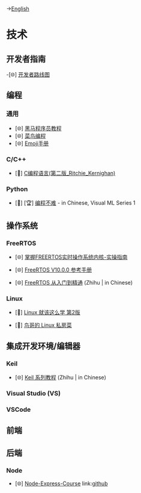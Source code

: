->[English](/SKILLSETS/TECHNOLOGY/technology.md)

# 技术
## 开发者指南
-[🌐] [开发者路线图](https://github.com/kamranahmedse/developer-roadmap)

## 编程
### 通用
- [🌐] [黑马程序员教程](https://book.itheima.net/)
- [🌐] [菜鸟编程](https://www.runoob.com/)
- [🌐] [Emoji手册](https://www.webfx.com/tools/emoji-cheat-sheet/)

### C/C++
- [📗] [C编程语言(第二版_Ritchie_Kernighan)](https://kremlin.cc/k&r.pdf)

### Python
- [📗] [🏆] [编程不难](https://github.com/Visualize-ML/Book1_Python-For-Beginners) - in Chinese, Visual ML Series 1

## 操作系统
### FreeRTOS
- [🌐] [掌握FREERTOS实时操作系统内核-实操指南](https://www.freertos.org/fr-content-src/uploads/2018/07/161204_Mastering_the_FreeRTOS_Real_Time_Kernel-A_Hands-On_Tutorial_Guide.pdf)

- [🌐] [FreeRTOS V10.0.0 参考手册](https://www.freertos.org/fr-content-src/uploads/2018/07/FreeRTOS_Reference_Manual_V10.0.0.pdf)

- [🌐] [FreeRTOS 从入门到精通](https://zhuanlan.zhihu.com/p/443458699) (Zhihu | in Chinese)

### Linux
- [📗] [Linux 就该这么学 第2版](https://www.linuxprobe.com/basic-learning-00.html)

- [📗] [鸟哥的 Linux 私房菜](http://cn.linux.vbird.org/linux_basic/linux_basic.php)

## 集成开发环境/编辑器
### Keil
- [🌐] [Keil 系列教程](https://zhuanlan.zhihu.com/p/57700360) (Zhihu | in Chinese)
### Visual Studio (VS)

### VSCode

## 前端

## 后端
### Node
- [🌐] [Node-Express-Course](https://www.youtube.com/watch?v=Oe421EPjeBE) link:[github](https://github.com/john-smilga/node-express-course)